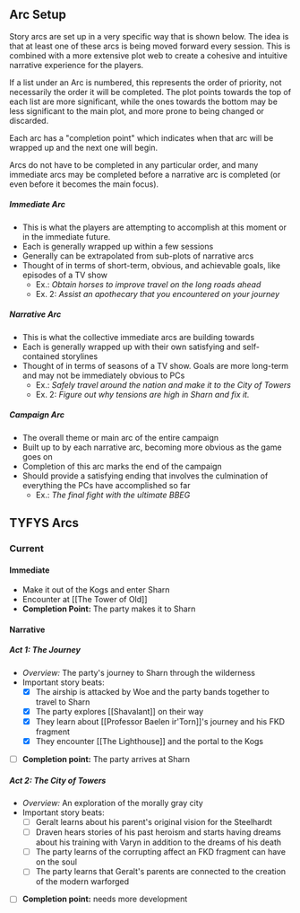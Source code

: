 ## Arc Setup
Story arcs are set up in a very specific way that is shown below. The idea is that at least one of these arcs is being moved forward every session. This is combined with a more extensive plot web to create a  cohesive and intuitive narrative experience for the players.

If a list under an Arc is numbered, this represents the order of priority, not necessarily the order it will be completed. The plot points towards the top of each list are more significant, while the ones towards the bottom may be less significant to the main plot, and more prone to being changed or discarded.

Each arc has a "completion point" which indicates when that arc will be wrapped up and the next one will begin.

Arcs do not have to be completed in any particular order, and many immediate arcs may be completed before a narrative arc is completed (or even before it becomes the main focus).

##### Immediate Arc
- This is what the players are attempting to accomplish at this moment or in the immediate future.
- Each is generally wrapped up within a few sessions
- Generally can be extrapolated from sub-plots of narrative arcs
- Thought of in terms of short-term, obvious, and achievable goals, like episodes of a TV show
	- Ex.: *Obtain horses to improve travel on the long roads ahead*
	- Ex. 2: *Assist an apothecary that you encountered on your journey*

##### Narrative Arc
- This is what the collective immediate arcs are building towards
- Each is generally wrapped up with their own satisfying and self-contained storylines
- Thought of in terms of seasons of a TV show. Goals are more long-term and may not be immediately obvious to PCs
	- Ex.: *Safely travel around the nation and make it to the City of Towers*
	- Ex. 2: *Figure out why tensions are high in Sharn and fix it.*

##### Campaign Arc
- The overall theme or main arc of the entire campaign
- Built up to by each narrative arc, becoming more obvious as the game goes on
- Completion of this arc marks the end of the campaign
- Should provide a satisfying ending that involves the culmination of everything the PCs have accomplished so far
	- Ex.: *The final fight with the ultimate BBEG*


## TYFYS Arcs
### Current
#### Immediate
- Make it out of the Kogs and enter Sharn
- Encounter at [[The Tower of Old]]
- **Completion Point:** The party makes it to Sharn
#### Narrative
##### Act 1: The Journey
- *Overview:* The party's journey to Sharn through the wilderness
- Important story beats:
	- [x] The airship is attacked by Woe and the party bands together to travel to Sharn
	- [x] The party explores [[Shavalant]] on their way
	- [x] They learn about [[Professor Baelen ir'Torn]]'s journey and his FKD fragment
	- [x] They encounter [[The Lighthouse]] and the portal to the Kogs
- [ ]  **Completion point:** The party arrives at Sharn

##### Act 2: The City of Towers
- *Overview:* An exploration of the morally gray city
- Important story beats:
	- [ ] Geralt learns about his parent's original vision for the Steelhardt
	- [ ] Draven hears stories of his past heroism and starts having dreams about his training with Varyn in addition to the dreams of his death
	- [ ] The party learns of the corrupting affect an FKD fragment can have on the soul
	- [ ] The party learns that Geralt's parents are connected to the creation of the modern warforged
- [ ] **Completion point:** needs more development